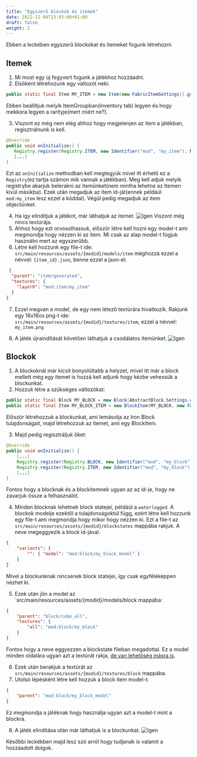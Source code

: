 ```yaml
---
title: "Egyszerű blockok és itemek"
date: 2022-12-04T13:03:00+01:00
draft: false
weight: 2
---
```


Ebben a leckében egyszerű blockokat és itemeket fogunk létrehozni.

## Itemek
 1. Mi most egy új fegyvert fogunk a játékhoz hozzáadni.
 2. Elsőként létrehozunk egy változót neki: 
 ```java
 public static final Item MY_ITEM = new Item(new FabricItemSettings().group(ItemGroup.COMBAT).rarity(Rarity.EPIC));
 ``` 
 Ebben beállítjuk melyik ItemGroupban(inventory tab) legyen és hogy mekkora legyen a rarityje(mert miért ne?).
 
 3. Viszont ez még nem elég ahhoz hogy megjelenjen az item a játékban, regisztrálnunk is kell.
 ```java
 @Override
 public void onInitialize() {
    Registry.register(Registry.ITEM, new Identifier("mod", "my_item"), MY_ITEM);
    [...]
 }
 ``` 
 Ezt az `onInitialize` methodban kell megtegyük mivel itt érhető ez a `Registry`(ez tartja számon mik vannak a játékban). 
 Meg kell adjuk melyik registrybe akarjuk belerakni az itemünket(nem mintha lehetne az Itemen kívül másikba). 
 Ezek után megadjuk az item id-ját(ennek példáúl `mod:my_item` lesz ezzel a kóddal). Végül pedig megadjuk az item objectünket.
 
 4. Ha így elindítjuk a játékot, már láthatjuk az itemet.
 ![Igen](/7.png)
 Viszont még nincs textúrája.
 5. Ahhoz hogy ezt orvosolhassuk, először létre kell hozni egy model-t ami megmondja hogy nézzen ki az item. Mi csak az alap model-t fogjuk használni mert az egyszerűbb.
 6. Létre kell hozzunk egy file-t ide: `src/main/resources/assets/{modid}/models/item` méghozzá ezzel a névvel: `{item_id}.json`, benne ezzel a json-el:
```json
 {
  "parent": "item/generated",
  "textures": {
    "layer0": "mod:item/my_item"
  }
}
```

7. Ezzel megvan a model, de egy nem létező textúrára hivatkozik. Rakjunk egy 16x16os png-t ide: `src/main/resources/assets/{modid}/textures/item`, ezzel a névvel: `my_item.png`

8. A játék újraindítását követően láthatjuk a csodálatos itemünket.
![Igen](/8.png)


## Blockok
1. A blockoknál már kicsit bonyolúltabb a helyzet, mivel itt már a block mellett még egy itemet is hozzá kell adjunk hogy kézbe vehessük a blockunkat.
2. Hozzuk létre a szükséges változókat:
```java
public static final Block MY_BLOCK = new Block(AbstractBlock.Settings.copy(Blocks.IRON_BLOCK));
public static final Item MY_BLOCK_ITEM = new BlockItem(MY_BLOCK, new FabricItemSettings().group(ItemGroup.REDSTONE));
```

Először létrehozzuk a blockunkat, ami lemásolja az Iron Block tulajdonságait, majd létrehozzuk az itemet, ami egy BlockItem.

3. Majd pedig regisztráljuk őket:
```java
@Override
public void onInitialize() {
	[...]
	Registry.register(Registry.BLOCK, new Identifier("mod", "my_block"), MY_BLOCK);
	Registry.register(Registry.ITEM, new Identifier("mod", "my_block"), MY_BLOCK_ITEM);
	[...]	
}
```

Fontos hogy a blocknak és a blockitemnek ugyan az az id-je, hogy ne zavarjuk össze a felhasználót.

4. Minden blocknak lehetnek block statejei, példáúl a `waterlogged`. A blockok modelje ezektől a tulajdonságoktúl függ, ezért létre kell hozzunk egy file-t ami megmondja hogy mikor hogy nézzen ki.
Ezt a file-t az `src/main/resources/assets/{modid}/blockstates` mappába rakjuk. A neve megeggyezik a block id-jával.
```json
{
    "variants": {
        "": { "model": "mod:block/my_block_model" }
    }
}
```

Mivel a blockunknak nincsenek block statejei, így csak egyféleképpen nézhet ki.

5. Ezek után jön a model az `src/main/resources/assets/{modid}/models/block mappába:
```json
{
	"parent": "block/cube_all",
	"textures": {
		"all": "mod:block/my_block"
	}
}
```

Fontos hogy a neve eggyezzen a blockstate fileban megadottal. Ez a model minden oldalára ugyan azt a textúrát rakja, [de van lehetőség másra is](https://minecraft.fandom.com/wiki/Tutorials/Creating_a_resource_pack#Modeling_blocks_and_items).

6. Ezek után berakjuk a textúrát az `src/main/resources/assets/{modid}/textures/block` mappába.
7. Utolsó lépésként létre kell hozzuk a block item model-t:
```json
{
	"parent": "mod:block/my_block_model"
}
```

Ez megmondja a játéknak hogy használja ugyan azt a model-t mint a blockra.

8. A játék elindítása után már láthatjuk is a blockunkat.
![Igen](/9.png)


Későbbi leckékben majd lesz szó arról hogy tudjanak is valamit a hozzáadott dolgok.


